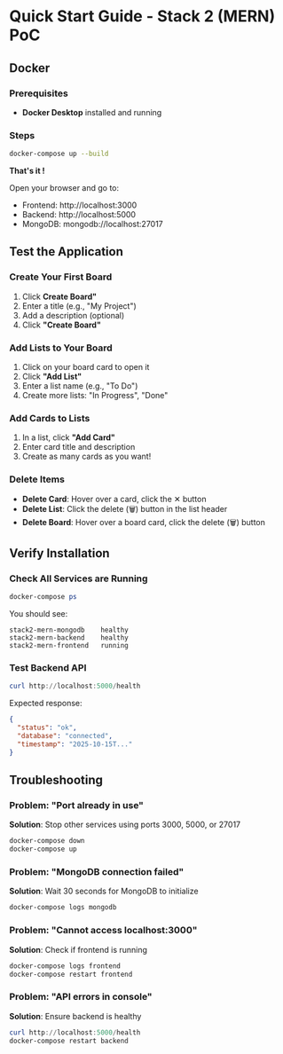 # Quick Start Guide - Stack 2 (MERN) PoC

## Docker

### Prerequisites

- **Docker Desktop** installed and running

### Steps
```bash
docker-compose up --build
```

**That's it !**

Open your browser and go to:

- Frontend: http://localhost:3000
- Backend: http://localhost:5000
- MongoDB: mongodb://localhost:27017

## Test the Application

### Create Your First Board
1. Click **Create Board"**
2. Enter a title (e.g., "My Project")
3. Add a description (optional)
4. Click **"Create Board"**

### Add Lists to Your Board
1. Click on your board card to open it
2. Click **"Add List"**
3. Enter a list name (e.g., "To Do")
4. Create more lists: "In Progress", "Done"

### Add Cards to Lists
1. In a list, click **"Add Card"**
2. Enter card title and description
3. Create as many cards as you want!

### Delete Items
- **Delete Card**: Hover over a card, click the ✕ button
- **Delete List**: Click the delete (🗑️) button in the list header
- **Delete Board**: Hover over a board card, click the delete (🗑️) button

## Verify Installation

### Check All Services are Running
```powershell
docker-compose ps
```

You should see:
```
stack2-mern-mongodb    healthy
stack2-mern-backend    healthy
stack2-mern-frontend   running
```

### Test Backend API
```powershell
curl http://localhost:5000/health
```

Expected response:
```json
{
  "status": "ok",
  "database": "connected",
  "timestamp": "2025-10-15T..."
}
```

## Troubleshooting

### Problem: "Port already in use"
**Solution**: Stop other services using ports 3000, 5000, or 27017
```powershell
docker-compose down
docker-compose up
```

### Problem: "MongoDB connection failed"
**Solution**: Wait 30 seconds for MongoDB to initialize
```powershell
docker-compose logs mongodb
```

### Problem: "Cannot access localhost:3000"
**Solution**: Check if frontend is running
```powershell
docker-compose logs frontend
docker-compose restart frontend
```

### Problem: "API errors in console"
**Solution**: Ensure backend is healthy
```powershell
curl http://localhost:5000/health
docker-compose restart backend
```

